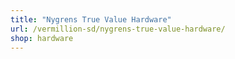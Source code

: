 ```yaml
---
title: "Nygrens True Value Hardware"
url: /vermillion-sd/nygrens-true-value-hardware/
shop: hardware
---
```

